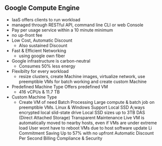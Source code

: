 ## Google Compute Engine
- IaaS offers clients to run workload
- managed through RESTful API, command line CLI or web Console
- Pay per usage service within a 10 minute minimum
- no up-front fee
- Low Cost, Automatic Discount
  - Also sustained Discount
- Fast & Efficient Networking 
  - using google own fiber
- Google infrastructure is carbon-neutral
  - Consumes 50% less energy 
- Flexibilty for every workload 
  - resize clusters, create Machine images, virtualize network, use preemptible VMs for batch working and create custom Machine
- Predefined Machine Type Offers predefined VM 
  - 416 vCPUs & 11.7 TB
- Custom Machine Type 
  - Create VM of need
Batch Processing 
Large compute & batch job on preemptible VMs.
Linux & Windows Support
Local SSD
A;ways encrypted local slid-state drive
Local SSD sizes up to 3TB
DAS (Direct Attached Storage)
Transparent Maintenance
Live VM is automatically moved to nearby hosts, even if VMs are under extreme load 
User wont have to reboot VMs due to host software update
Li
Commitment Saving
Up to 57% with no upfront
Automatic Discount
Per Second Billing
Compliance & Security 
